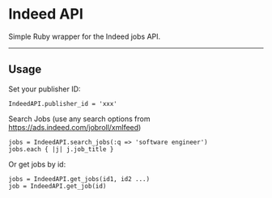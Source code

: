 # Indeed API

Simple Ruby wrapper for the Indeed jobs API.

---

## Usage

Set your publisher ID:

    IndeedAPI.publisher_id = 'xxx'

Search Jobs (use any search options from https://ads.indeed.com/jobroll/xmlfeed)

    jobs = IndeedAPI.search_jobs(:q => 'software engineer')
    jobs.each { |j| j.job_title }

Or get jobs by id:

    jobs = IndeedAPI.get_jobs(id1, id2 ...)
    job = IndeedAPI.get_job(id)
